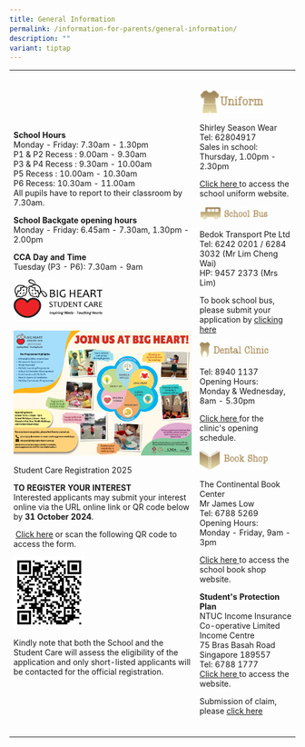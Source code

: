 ```yaml
---
title: General Information
permalink: /information-for-parents/general-information/
description: ""
variant: tiptap
---
```

<table style="minWidth: 50px">
<colgroup>
<col>
<col>
</colgroup>
<tbody>
<tr>
<td rowspan="1" colspan="1">
<p></p>
</td>
<td rowspan="1" colspan="1">
<p></p>
</td>
</tr>
<tr>
<td rowspan="1" colspan="1">
<p><strong>School Hours</strong>
<br>Monday - Friday: 7.30am - 1.30pm
<br>P1 &amp; P2 Recess : 9.00am - 9.30am
<br>P3 &amp; P4 Recess : 9.30am - 10.00am
<br>P5 Recess : 10.00am - 10.30am
<br>P6 Recess: 10.30am - 11.00am&nbsp;
<br>All pupils have to report to their classroom by 7.30am.</p>
<p><strong>School Backgate opening hours<br></strong>Monday - Friday: 6.45am
- 7.30am, 1.30pm - 2.00pm</p>
<p><strong>CCA Day and Time<br></strong>Tuesday (P3 - P6): 7.30am - 9am</p>
<p></p>
<p></p>
<div class="isomer-image-wrapper">
<img style="width: 50%;" height="auto" width="100%" alt="" src="/images/Big_Heart_Student_Care_logo.png">
</div>
<p></p>
<div class="isomer-image-wrapper">
<img style="width: 100%;" height="auto" width="100%" alt="" src="/images/Big_Heart_Student_Care_Intro.png">
</div>
<p></p>
<p>Student Care Registration 2025</p>
<p><strong>TO REGISTER YOUR INTEREST</strong>
<br>Interested applicants may submit your interest online via the URL online
link or QR code below by&nbsp;<strong>31 October 2024</strong>.</p>
<p>&nbsp;<a href="https://bigheartstudentcare.com/interest/" rel="noopener noreferrer nofollow" target="_blank">Click here</a>&nbsp;or
scan the following QR code to access the form.</p>
<p></p>
<div class="isomer-image-wrapper">
<img style="width: 40%;" height="auto" width="100%" alt="" src="/images/Big_Heart_Registration_QR_Code.png">
</div>
<p></p>
<p>Kindly note that both the School and the Student Care will assess the
eligibility of the application and only short-listed applicants will be
contacted for the official registration.</p>
</td>
<td rowspan="1" colspan="1">
<p></p>
<div class="isomer-image-wrapper">
<img style="width: 70%;" height="auto" width="100%" src="/images/gi1.jpeg">
</div>
<p>Shirley Season Wear
<br>Tel: 62804917
<br>Sales in school:
<br>Thursday, 1.00pm - 2.30pm</p>
<p><a href="https://www.shirleyuni.com/product-category/chongzheng-primary-school/" rel="noopener" target="_blank">Click here </a>to
access the school uniform website.</p>
<p></p>
<div class="isomer-image-wrapper">
<img style="width: 75%;" height="auto" width="100%" src="/images/gi2.jpeg">
</div>
<p>Bedok Transport Pte Ltd
<br>Tel: 6242 0201 / 6284 3032 (Mr Lim Cheng Wai)
<br>HP: 9457 2373 (Mrs Lim)</p>
<p>To book school bus, please submit your application by <a href="https://www.bedoktransport.com/bedok_transport/register" rel="noopener" target="_blank">clicking here</a>
</p>
<p></p>
<div class="isomer-image-wrapper">
<img style="width: 75%;" height="auto" width="100%" src="/images/gi3.jpeg">
</div>
<p>Tel:&nbsp;8940 1137
<br>Opening Hours:
<br>Monday &amp; Wednesday, 8am - 5.30pm</p>
<p><a href="https://go.gov.sg/dental-clinic-opening-schedule" rel="noopener" target="_blank">Click here </a>for
the clinic's opening schedule.</p>
<p></p>
<div class="isomer-image-wrapper">
<img style="width: 75%;" height="auto" width="100%" src="/images/gi4.jpeg">
</div>
<p>The Continental Book Center
<br>Mr James Low
<br>Tel: 6788 5269
<br>Opening Hours:
<br>Monday - Friday, 9am - 3pm</p>
<p><a href="https://thecontinental.sg/" rel="noopener" target="_blank">Click here </a>to
access the school book shop website.</p>
<p></p>
<p><strong>Student's Protection Plan<br></strong>NTUC Income Insurance Co-operative
Limited Income Centre
<br>75 Bras Basah Road
<br>Singapore 189557
<br>Tel: 6788 1777
<br><a href="https://www.income.com.sg/studentgpa" rel="noopener" target="_blank">Click here </a>to
access the website.</p>
<p></p>
<p>Submission of claim, please <a href="https://studentgpa.incomegroupins.com.sg/" rel="noopener" target="_blank">click here</a>
</p>
<p></p>
<p></p>
<p></p>
</td>
</tr>
<tr>
<td rowspan="1" colspan="1">
<p></p>
</td>
<td rowspan="1" colspan="1">
<p></p>
</td>
</tr>
</tbody>
</table>
<p></p>